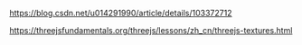 <!--
 * @Author: your name
 * @Date: 2021-03-23 10:59:30
 * @LastEditTime: 2021-03-24 20:08:10
 * @LastEditors: Please set LastEditors
 * @Description: In User Settings Edit
 * @FilePath: /three.js-lessions/教程/docs/THREE.JS纹理.md
-->

https://blog.csdn.net/u014291990/article/details/103372712

https://threejsfundamentals.org/threejs/lessons/zh_cn/threejs-textures.html
